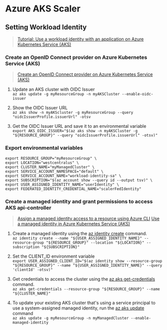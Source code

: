 # Azure AKS Scaler

## Setting Workload Identity

> [Tutorial: Use a workload identity with an application on Azure Kubernetes Service (AKS)](https://learn.microsoft.com/en-us/azure/aks/learn/tutorial-kubernetes-workload-identity)

### Create an OpenID Connect provider on Azure Kubernetes Service (AKS)
> [Create an OpenID Connect provider on Azure Kubernetes Service (AKS)](https://learn.microsoft.com/en-us/azure/aks/use-oidc-issuer)

1. Update an AKS cluster with OIDC Issuer <br>
`az aks update -g myResourceGroup -n myAKSCluster --enable-oidc-issuer`

2. Show the OIDC Issuer URL <br>
`az aks show -n myAKScluster -g myResourceGroup --query "oidcIssuerProfile.issuerUrl" -otsv`

3. Get the OIDC Issuer URL and save it to an environmental variable <br>
`export AKS_OIDC_ISSUER="$(az aks show -n myAKSCluster -g "${RESOURCE_GROUP}" --query "oidcIssuerProfile.issuerUrl" -otsv)"`


### Export environmental variables

`export RESOURCE_GROUP="myResourceGroup" \`  <br>
`export LOCATION="westcentralus" \` <br>
`export CLUSTER_NAME="myManagedCluster" \` <br>
`export SERVICE_ACCOUNT_NAMESPACE="default" \` <br>
`export SERVICE_ACCOUNT_NAME="workload-identity-sa" \` <br>
`export SUBSCRIPTION="$(az account show --query id --output tsv)" \` <br>
`export USER_ASSIGNED_IDENTITY_NAME="userIdentity" \` <br>
`export FEDERATED_IDENTITY_CREDENTIAL_NAME="scalerFedIdentity"`


### Create a managed identity and grant permissions to access AKS api-controller
> [Assign a managed identity access to a resource using Azure CLI](https://learn.microsoft.com/en-us/azure/active-directory/managed-identities-azure-resources/howto-assign-access-cli)
> [Use a managed identity in Azure Kubernetes Service (AKS)](https://learn.microsoft.com/en-us/azure/aks/use-managed-identity)

1. Create a managed identity using the [az identity create](https://learn.microsoft.com/en-us/cli/azure/identity#az-identity-create) command. <br>
`az identity create --name "${USER_ASSIGNED_IDENTITY_NAME}" --resource-group "${RESOURCE_GROUP}" --location "${LOCATION}" --subscription "${SUBSCRIPTION}"`

2. Set the CLIENT_ID environment variable <br>
`export USER_ASSIGNED_CLIENT_ID="$(az identity show --resource-group "${RESOURCE_GROUP}" --name "${USER_ASSIGNED_IDENTITY_NAME}" --query 'clientId' -otsv)"`

3. Get credentials to access the cluster using the [az aks get-credentials](https://learn.microsoft.com/en-us/cli/azure/aks#az_aks_get_credentials) command. <br>
`az aks get-credentials --resource-group "${RESOURCE_GROUP}" --name "${CLUSTER_NAME}"`

4. To update your existing AKS cluster that's using a service principal to use a system-assigned managed identity, run the [az aks update](https://learn.microsoft.com/en-us/cli/azure/aks#az_aks_update) command <br>
`az aks update -g myResourceGroup -n myManagedCluster --enable-managed-identity`
